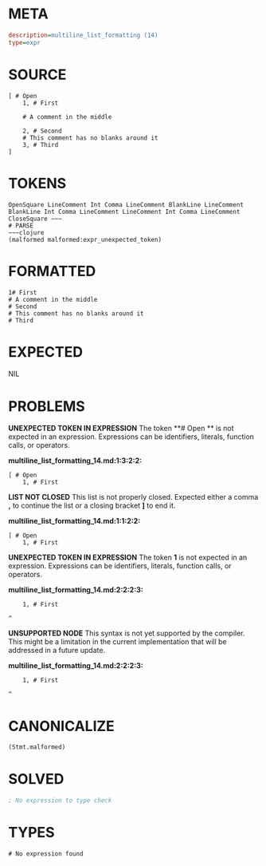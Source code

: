 # META
~~~ini
description=multiline_list_formatting (14)
type=expr
~~~
# SOURCE
~~~roc
[ # Open
	1, # First

	# A comment in the middle

	2, # Second
	# This comment has no blanks around it
	3, # Third
]
~~~
# TOKENS
~~~text
OpenSquare LineComment Int Comma LineComment BlankLine LineComment BlankLine Int Comma LineComment LineComment Int Comma LineComment CloseSquare ~~~
# PARSE
~~~clojure
(malformed malformed:expr_unexpected_token)
~~~
# FORMATTED
~~~roc
1# First
# A comment in the middle
# Second
# This comment has no blanks around it
# Third
~~~
# EXPECTED
NIL
# PROBLEMS
**UNEXPECTED TOKEN IN EXPRESSION**
The token **# Open
	** is not expected in an expression.
Expressions can be identifiers, literals, function calls, or operators.

**multiline_list_formatting_14.md:1:3:2:2:**
```roc
[ # Open
	1, # First
```


**LIST NOT CLOSED**
This list is not properly closed.
Expected either a comma **,** to continue the list or a closing bracket **]** to end it.

**multiline_list_formatting_14.md:1:1:2:2:**
```roc
[ # Open
	1, # First
```


**UNEXPECTED TOKEN IN EXPRESSION**
The token **1** is not expected in an expression.
Expressions can be identifiers, literals, function calls, or operators.

**multiline_list_formatting_14.md:2:2:2:3:**
```roc
	1, # First
```
	^


**UNSUPPORTED NODE**
This syntax is not yet supported by the compiler.
This might be a limitation in the current implementation that will be addressed in a future update.

**multiline_list_formatting_14.md:2:2:2:3:**
```roc
	1, # First
```
	^


# CANONICALIZE
~~~clojure
(Stmt.malformed)
~~~
# SOLVED
~~~clojure
; No expression to type check
~~~
# TYPES
~~~roc
# No expression found
~~~
